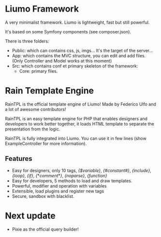 # Liumo Framework
A very minimalist framework. Liumo is lightweight, fast but still powerful.

It's based on some Symfony components (see composer.json).

There is three folders:
 - Public: which can contains css, js, imgs... It's the target of the server...
 - App: which contains the MVC structure, you can edit and add files. (Only Controller and Model works at this moment)
 - Src: which contains conf et primary skeleton of the framework:
    - Core: primary files.

# Rain Template Engine
RainTPL is the official template engine of Liumo!
Made by Federico Ulfo and a lot of awesome contributors!

RainTPL is an easy template engine for PHP that enables designers and developers to work better together, it loads HTML template to separate the presentation from the logic.

RainTPL is fully integrated into Liumo. You can use it in few lines (show ExampleController for more information).

## Features
* Easy for designers, only 10 tags, *{$variable}*, *{#constant#}*, *{include}*, *{loop}*, *{if}*, *{*\**comment*\**}*, *{noparse}*, *{function}*
* Easy for developers, 5 methods to load and draw templates.
* Powerful, modifier and operation with variables
* Extensible, load plugins and register new tags
* Secure, sandbox with blacklist.

# Next update
- Pixie as the official query builder!
